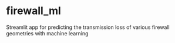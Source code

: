 # firewall_ml
Streamlit app for predicting the transmission loss of various firewall geometries with machine learning
